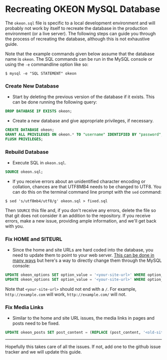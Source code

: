 # Recreating OKEON MySQL Database

The `okeon.sql` file is specific to a local development environment and will probably not work by itself to recreate the database in the production environment (or a live server). The following steps can guide you through the process of recreating the database, although this is not exhaustive guide.

Note that the example commands given below assume that the database name is `okeon`. The SQL commands can be run in the MySQL console or using the `-e` commandline option like so:

`$ mysql -e "SQL STATEMENT" okeon`

### Create New Database

* Start by deleting the previous version of the database if it exists. This can be done running the following query:

```sql
DROP DATABASE IF EXISTS okeon;
```

* Create a new database and give appropriate privileges, if necessary.

```sql
CREATE DATABASE okeon;
GRANT ALL PRIVILEGES ON okeon.* TO "username" IDENTIFIED BY "password";
FLUSH PRIVILEGES;
```

### Rebuild Database

* Execute SQL in `okeon.sql`.

```sql
SOURCE okeon.sql;
```

* If you receive errors about an unidentified character encoding or collation, chances are that UTF8MB4 needs to be changed to UTF8. You can do this on the terminal command line prompt with the `sed` command:

`$ sed 's/utf8mb4/utf8/g' okeon.sql > fixed.sql`

Then `SOURCE` this file and, if you don't receive any errors, delete the file so that git does not consider it an addition to the repository. If you receive errors, make a new issue, providing ample information, and we'll get back with you.

### Fix HOME and SITEURL 

* Since the home and site URLs are hard coded into the database, you need to update them to point to your web server. [This can be done in many ways](https://codex.wordpress.org/Changing_The_Site_URL) but here's a way to directly change them through the MySQL console:

```sql
UPDATE okeon_options SET option_value = '<your-site-url>' WHERE option_name = 'siteurl';
UPDATE okeon_options SET option_value = '<your-site-url>' WHERE option_name = 'home';
```

Note that `<your-site-url>` should not end with a `/`. For example, `http://example.com` will work, `http://example.com/` will not.


### Fix Media Links

* Similar to the home and site URL issues, the media links in pages and posts need to be fixed.

```sql
UPDATE okeon_posts SET post_content = (REPLACE (post_content, '<old-site-url>', '<new-site-url'));
```


---

Hopefully this takes care of all the issues. If not, add one to the github issue tracker and we will update this guide.


